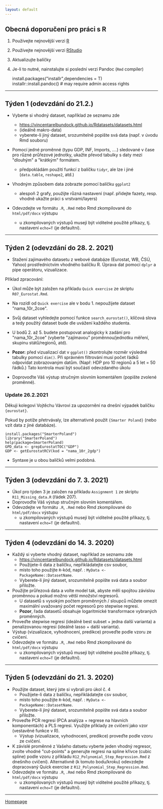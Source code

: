 ```yaml
---
layout: default
---
```


## Obecná doporučení pro práci s R

1. Používejte nejnovější verzi [R](https://www.r-project.org/)
2. Používejte nejnovější verzi [RStudio](https://rstudio.com/products/rstudio/)
3. Aktualizujte balíčky
4. Je-li to nutné, nainstalujte si poslední verzi Pandoc (`Rmd` compiler)
  
      install.packages("installr",dependencies = T)  
      installr::install.pandoc() # may require admin access rights  
     

---


## Týden 1 (odevzdání do 21.2.)

*  Vyberte si vhodný dataset, například ze seznamu zde  
    + https://vincentarelbundock.github.io/Rdatasets/datasets.html 
    + (ideálně makro-data)
    + vyberete-li jiný dataset, srozumitelně popište svá data (např. v úvodu Rmd souboru)
    
* Pomocí jedné proměnné (typu GDP, INF, Imports, ....) sledované v čase pro různé průřezové jednotky, ukažte převod tabulky s daty mezi "dlouhým" a "krátkým" formátem.
    + předpokládám použití funkcí z balíčku `tidyr`, ale lze i jiné (`data.table`, `reshape2`, atd.)  

* Vhodným způsobem data zobrazte pomocí balíčku `ggplot2`  
    + alespoň 2 grafy, použijte různá nastavení (např. přidejte fazety, resp. vhodně ukažte práci s vrstvami/layers)
    
* Odevzdejte ve formátu `.R`, `.Rmd` nebo Rmd zkompilované do `html/pdf/docx` výstupu   
    + u zkompilovaných výstupů musejí být viditelné použité příkazy, tj. nastavení `echo=T` (je defaultní).

---

## Týden 2 (odevzdání do 28. 2. 2021)

* Stažení zajímavého datasetu z webové databáze (Eurostat, WB, ČSÚ, Yahoo) prostřednictvím vhodného balíčku R. Úprava dat pomocí `dplyr` a pipe operátoru, vizualizace.

Příklad zpracování:  

* Úkol může být založen na příkladu `Quick exercise` ze skriptu `R07_Eurostat.Rmd`.  
* Na rozídl od `Quick exercise` ale v bodu 1. nepoužijete dataset "nama_10r_2coe".   
* Svůj dataset vyhledejte pomocí funkce `search_eurostat()`, klíčová slova a tedy použitý dataset bude dle uvážení každého studenta.   
* U bodů 2. až 5. budete postupovat analogicky k zadání pro "nama_10r_2coe" (vyberte "zajímavou" proměnnou/jednotku měření, skupinu států/regionů, atd).
* **Pozor:** před vizualizací dat v `ggplot()` zkontrolujte rozměr výsledné tabulky pomocí `dim()`. Při správném filtrování musí počet řádků odpovídat zobrazovaným datům. (Např: HDP pro 10 regionů a 5 let = 50 řádků.) Tato kontrola musí být součástí odevzdaného úkolu

* Doprovoďte Váš výstup stručným slovním komentářem (popište zvolené proměnné).


### Update 26.2.2021
Děkuji kolegovi Vojtěchu Vávrovi za upozornění na dnešní výpadek balíčku `{eurostat}`.  

Pokud by potíže přetrvávaly, lze alternativně použít `{Smarter Poland}` (nebo vzít data z jiné databáze).

`install.packages("SmarterPoland")`  
`library("SmarterPoland")`   
`help(package=SmarterPoland)`  
`GPD_data <- grepEurostatTOC("GDP")`  
`GDP <- getEurostatRCV(kod = "nama_10r_2gdp")`  

* Syntaxe je u obou balíčků velmi podobná.


---

## Týden 3 (odevzdání do 7. 3. 2021)

* Úkol pro týden 3 je založen na příkladu `Assignment 1` ze skriptu `R11_Missing_data.R` (řádek 207).
* Doprovoďte Váš výstup stručným slovním komentářem.  
* Odevzdejte ve formátu `.R`, `.Rmd` nebo Rmd zkompilované do `html/pdf/docx` výstupu   
    + u zkompilovaných výstupů musejí být viditelné použité příkazy, tj. nastavení `echo=T` (je defaultní).
       
---

## Týden 4 (odevzdání do 14. 3. 2020)

*  Každý si vyberte vhodný dataset, například ze seznamu zde  
    + https://vincentarelbundock.github.io/Rdatasets/datasets.html  
    + Použijete-li data z balíčku, nepřikládatejte csv soubor,
    + místo toho použijte `R`-kód, např. : `MyData <- PackageName::DatasetName`.
    + Vyberete-li jiný dataset, srozumitelně popište svá data a soubor přiložte.
* Použijte průřezová data a volte model tak, abyste měli spojitou závislou proměnnou a pokud možno větší množství regresorů.      
    + U datasetů s vysokým počtem proměnných / sloupců můžete omezit maximální uvažovaný počet regresorů pro stepwise regresi.  
    + **Pozor**, řada datasetů obsahuje logaritmické transformace vybraných proměnných.  
* Proveďte stepwise regresi (ideálně best subset + jedna další varianta) a penalizovanou regresi (ideálně lasso + další varianta).  
* Výstup (vizualizace, vyhodnocení, predikce) proveďte podle vzoru ze cvičení.  
* Odevzdejte ve formátu `.R`, `.Rmd` nebo Rmd zkompilované do `html/pdf/docx` výstupu   
    + u zkompilovaných výstupů musejí být viditelné použité příkazy, tj. nastavení `echo=T` (je defaultní).  
       
---

## Týden 5 (odevzdání do 21. 3. 2020)

*  Použijte dataset, který jste si vybrali pro úkol č. 4
    + Použijete-li data z balíčku, nepřikládatejte csv soubor,
    + místo toho použijte `R`-kód, např. : `MyData <- PackageName::DatasetName`.
    + Vyberete-li jiný dataset, srozumitelně popište svá data a soubor přiložte.
* Proveďte PCR regresi (PCA analýza + regrese na hlavních komponentách) a PLS regresi. Využijte příklady ze cvičení jako vzor (vestavěné funkce v R).  
    * Výstup (vizualizace, vyhodnocení, predikce) proveďte podle vzoru ze cvičení.  
* K závislé proměnné z Vašeho datsetu vyberte jeden vhodný regresor, zvolte vhodné "cut-points" a generujte regresi na spline křivce (cubic spline) podle vzoru z příkladu `R12_Polynomial_Step_Regression.Rmd` z dnešního cvičení). Alternativně (k tomuto bodu/kroku) odevzdejte dopracovaný Quick exercise z `R12_Polynomial_Step_Regression.Rmd`.
* Odevzdejte ve formátu `.R`, `.Rmd` nebo Rmd zkompilované do `html/pdf/docx` výstupu   
    + u zkompilovaných výstupů musejí být viditelné použité příkazy, tj. nastavení `echo=T` (je defaultní).  

---

[Homepage](https://formanektomas.github.io/4EK417/)
